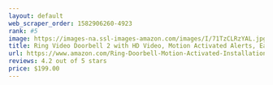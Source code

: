 ```yaml
---
layout: default 
﻿web_scraper_order: 1582906260-4923
rank: #5
image: https://images-na.ssl-images-amazon.com/images/I/71TzCLRzYAL.jpg
title: Ring Video Doorbell 2 with HD Video, Motion Activated Alerts, Easy Installation
url: https://www.amazon.com/Ring-Doorbell-Motion-Activated-Installation/dp/B072QLXK2T/ref=zg_mw_amazon-devices_5?_encoding=UTF8&psc=1&refRID=HA8PT8MYS6XM4Z96RW7T
reviews: 4.2 out of 5 stars
price: $199.00 
---
```

